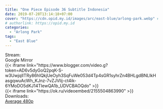 ```yaml
---
title: "One Piece Episode 36 Subtitle Indonesia"
date: 2019-07-28T13:14:18+07:00
cover: "https://cdn.opid.my.id/images/arc/east-blue/arlong-park.webp" # Optional, cover
# authorlink: https://opid.my.id
categories:
  - "Arlong Park"
tags:
  - "East Blue"
---
```

<div class="ui menu violet borderless inverted">
  <div class="header item active">
        Stream:
    </div>
  <a class="active item" data-tab="google">
    <i class="google drive icon"></i> Google
  </a>
  <a class="item nounderline" data-tab="mirror">
    <i class="odnoklassniki icon"></i> Mirror
  </a>
</div>
<div class="ui bottom attached tab segment active" style="border:0 !important;" data-tab="google">
{{< iframe link="https://www.blogger.com/video.g?token=AD6v5dyGoQ2pqK-S-w3UwjqlITRy86hIQkjUeOyh3SqFuWe053d4Tp4sGR1syhrZn4BHLgdBNLIkHasgqwuAcWh_KJnz-7vZJVlij-ct4ik-6YMoDO5dKJ14TIewQA1b_UDVCBAOQdo" >}}
</div>
<div class="ui bottom attached tab segment" style="border:0 !important;" data-tab="mirror">
{{< iframe link="https://ok.ru/videoembed/2155504863990" >}}
</div>
<div class="ui menu violet borderless inverted">
  <div class="header item active">
        Downloads:
    </div>
  <a class="item nounderline" href="https://ouo.io/mEjCuE" target="_blank" rel="dofollow"><i class="google drive icon"></i>
    Average 480p</a>
</div>